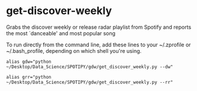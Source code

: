 # get-discover-weekly
Grabs the discover weekly or release radar playlist from Spotify and reports the most `danceable' and most popular song

To run directly from the command line, add these lines to your ~/.zprofile or ~/.bash_profile, depending on which shell you're using.

`alias gdw="python ~/Desktop/Data_Science/SPOTIPY/gdw/get_discover_weekly.py --dw"`

`alias grr="python ~/Desktop/Data_Science/SPOTIPY/gdw/get_discover_weekly.py --rr"`
